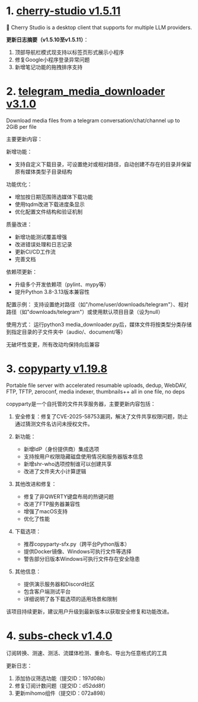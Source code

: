 
# 1. [cherry-studio v1.5.11](https://github.com/CherryHQ/cherry-studio/releases/tag/v1.5.11)  
🍒 Cherry Studio is a desktop client that supports for multiple LLM providers.

**更新日志摘要（v1.5.10至v1.5.11）**：  
1. 顶部导航栏模式现支持以标签页形式展示小程序  
2. 修复Google小程序登录异常问题  
3. 新增笔记功能的拖拽排序支持

# 2. [telegram_media_downloader v3.1.0](https://github.com/Dineshkarthik/telegram_media_downloader/releases/tag/v3.1.0)  
Download media files from a telegram conversation/chat/channel up to 2GiB per file

主要更新内容：

新增功能：
- 支持自定义下载目录，可设置绝对或相对路径，自动创建不存在的目录并保留原有媒体类型子目录结构

功能优化：
- 增加按日期范围筛选媒体下载功能
- 使用tqdm改进下载进度条显示
- 优化配置文件结构和验证机制

质量改进：
- 新增功能测试覆盖增强
- 改进错误处理和日志记录
- 更新CI/CD工作流
- 完善文档

依赖项更新：
- 升级多个开发依赖项（pylint、mypy等）
- 提升Python 3.8-3.13版本兼容性

配置示例：
支持设置绝对路径（如"/home/user/downloads/telegram"）、相对路径（如"downloads/telegram"）或使用默认项目目录（设为null）

使用方式：
运行python3 media_downloader.py后，媒体文件将按类型分类存储到指定目录的子文件夹中（audio/、document/等）

无破坏性变更，所有改动均保持向后兼容

# 3. [copyparty v1.19.8](https://github.com/9001/copyparty/releases/tag/v1.19.8)  
Portable file server with accelerated resumable uploads, dedup, WebDAV, FTP, TFTP, zeroconf, media indexer, thumbnails++ all in one file, no deps

copyparty是一个自托管的文件共享服务器，主要更新内容包括：

1. 安全修复：修复了CVE-2025-58753漏洞，解决了文件共享权限问题，防止通过猜测文件名访问未授权文件。

2. 新功能：
   - 新增IdP（身份提供商）集成选项
   - 支持按用户权限隐藏磁盘使用情况和服务器版本信息
   - 新增shr-who选项控制谁可以创建共享
   - 改进了文件夹大小计算逻辑

3. 其他改进和修复：
   - 修复了非QWERTY键盘布局的热键问题
   - 改进了FTP服务器兼容性
   - 增强了macOS支持
   - 优化了性能

4. 下载选项：
   - 推荐copyparty-sfx.py（跨平台Python版本）
   - 提供Docker镜像、Windows可执行文件等选择
   - 警告部分旧版本Windows可执行文件存在安全隐患

5. 其他信息：
   - 提供演示服务器和Discord社区
   - 包含客户端测试平台
   - 详细说明了各下载选项的适用场景和限制

该项目持续更新，建议用户升级到最新版本以获取安全修复和功能改进。

# 4. [subs-check v1.4.0](https://github.com/beck-8/subs-check/releases/tag/v1.4.0)  
订阅转换、测速、测活、流媒体检测、重命名、导出为任意格式的工具

更新日志：
1. 添加协议筛选功能（提交ID：197d08b）
2. 修复订阅计数问题（提交ID：d52dd8f）  
3. 更新mihomo组件（提交ID：072a898）

